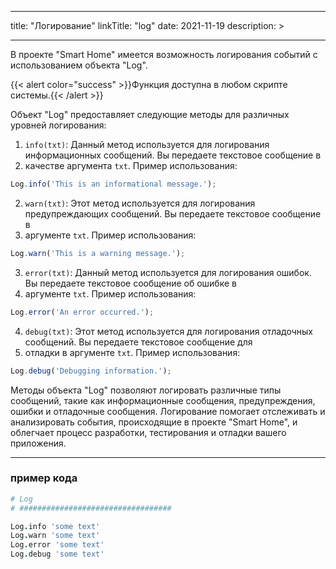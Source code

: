 
---
title: "Логирование"
linkTitle: "log"
date: 2021-11-19
description: >

---

В проекте "Smart Home" имеется возможность логирования событий с использованием объекта "Log". 

{{< alert color="success" >}}Функция доступна в любом скрипте системы.{{< /alert >}}

Объект "Log" предоставляет следующие методы для различных уровней логирования:

1. `info(txt)`: Данный метод используется для логирования информационных сообщений. Вы передаете текстовое сообщение в
2. качестве аргумента `txt`. Пример использования:

```javascript
Log.info('This is an informational message.');
```

2. `warn(txt)`: Этот метод используется для логирования предупреждающих сообщений. Вы передаете текстовое сообщение в
3. аргументе `txt`. Пример использования:

```javascript
Log.warn('This is a warning message.');
```

3. `error(txt)`: Данный метод используется для логирования ошибок. Вы передаете текстовое сообщение об ошибке в 
4. аргументе `txt`. Пример использования:

```javascript
Log.error('An error occurred.');
```

4. `debug(txt)`: Этот метод используется для логирования отладочных сообщений. Вы передаете текстовое сообщение для 
5. отладки в аргументе `txt`. Пример использования:

```javascript
Log.debug('Debugging information.');
```

Методы объекта "Log" позволяют логировать различные типы сообщений, такие как информационные сообщения, предупреждения,
ошибки и отладочные сообщения. Логирование помогает отслеживать и анализировать события, происходящие в проекте "Smart Home",
и облегчает процесс разработки, тестирования и отладки вашего приложения.

----------------

### пример кода

```coffeescript
# Log
# ##################################

Log.info 'some text'
Log.warn 'some text'
Log.error 'some text'
Log.debug 'some text'
```
